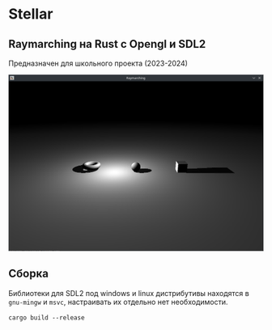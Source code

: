 # Stellar

## Raymarching на Rust с Opengl и SDL2

Предназначен для школьного проекта (2023-2024)

![](./images/raymarching.png)

## Сборка

Библиотеки для SDL2 под windows и linux дистрибутивы находятся в `gnu-mingw` и `msvc`, настраивать их отдельно нет необходимости.

```
cargo build --release
``` 
